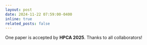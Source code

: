 ```yaml
---
layout: post
date: 2024-11-22 07:59:00-0400
inline: true
related_posts: false
---
```


One paper is accepted by **HPCA 2025**. Thanks to all collaborators!

<!-- ---
layout: post
date: 2016-01-15 07:59:00-0400
inline: true
related_posts: false
---

A simple inline announcement with Markdown emoji! :sparkles: :smile: -->
